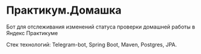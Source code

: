 # Практикум.Домашка

Бот для отслеживания изменений статуса проверки домашней работы в Яндекс Практикуме

Стек технологий: Telegram-bot, Spring Boot, Maven, Postgres, JPA.